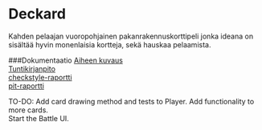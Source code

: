 # Deckard
Kahden pelaajan vuoropohjainen pakanrakennuskorttipeli jonka ideana on sisältää hyvin monenlaisia kortteja, sekä hauskaa pelaamista.

###Dokumentaatio
[Aiheen kuvaus](https://github.com/JoePrime/Deckard/blob/master/dokumentaatio/aiheenKuvausJaRakenne.md)  
[Tuntikirjanpito](https://github.com/JoePrime/Deckard/blob/master/dokumentaatio/tuntikirjanpito.md)  
[checkstyle-raportti](https://htmlpreview.github.io/?https://github.com/JoePrime/Deckard/blob/master/dokumentaatio/site/checkstyle.html)  
[pit-raportti](https://htmlpreview.github.io/?https://github.com/JoePrime/Deckard/blob/master/dokumentaatio/pit-reports/201609240118/index.html)  


TO-DO: Add card drawing method and tests to Player.
Add functionality to more cards.  
Start the Battle UI.
